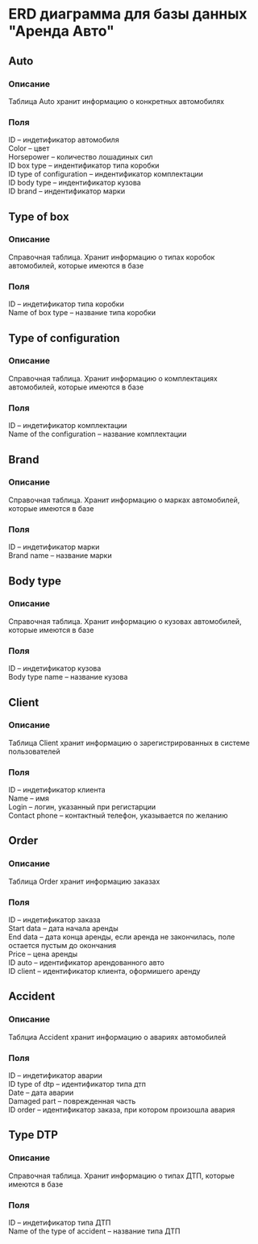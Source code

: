 # ERD диаграмма для базы данных "Аренда Авто"  
## Auto  
### Описание  
Таблица Auto хранит информацию о конкретных автомобилях  
### Поля  
ID – индетификатор автомобиля  
Color – цвет  
Horsepower – количество лошадиных сил  
ID box type – индентификатор типа коробки  
ID type of configuration – индентификатор комплектации  
ID body type – индентификатор кузова  
ID brand – индентификатор марки  

## Type of box  
### Описание  
Справочная таблица. Хранит информацию о типах коробок автомобилей, которые имеются в базе  
### Поля  
ID – индетификатор типа коробки  
Name of box type – название типа коробки  

## Type of configuration  
### Описание  
Справочная таблица. Хранит информацию о комплектациях автомобилей, которые имеются в базе    
### Поля  
ID – индетификатор комплектации  
Name of the configuration – название комплектации  

## Brand  
### Описание  
Справочная таблица. Хранит информацию о марках автомобилей, которые имеются в базе    
### Поля  
ID – индетификатор марки  
Brand name – название марки   

## Body type  
### Описание  
Справочная таблица. Хранит информацию о кузовах автомобилей, которые имеются в базе    
### Поля  
ID – индетификатор кузова  
Body type name – название кузова  

## Client  
### Описание    
Таблица Client хранит информацию о зарегистрированных в системе пользователей    
### Поля  
ID – индетификатор клиента  
Name – имя  
Login – логин, указанный при регистарции  
Contact phone – контактный телефон, указывается по желанию  

## Order  
### Описание  
Таблица Order хранит информацию заказах    
### Поля  
ID – индетификатор заказа   
Start data – дата начала аренды  
End data – дата конца аренды, если аренда не закончилась, поле остается пустым до окончания  
Price – цена аренды  
ID auto – идентификатор арендованного авто  
ID client – идентификатор клиента, оформишего аренду  

## Accident  
### Описание  
Таблциа Accident хранит информацию о авариях автомобилей    
### Поля  
ID – индетификатор аварии  
ID type of dtp – идентификатор типа дтп  
Date – дата аварии  
Damaged part – поврежденная часть  
ID order – идентификатор заказа, при котором произошла авария  

## Type DTP  
### Описание  
Справочная таблица. Хранит информацию о типах ДТП, которые имеются в базе     
### Поля  
ID – индетификатор типа ДТП   
Name of the type of accident – название типа ДТП

